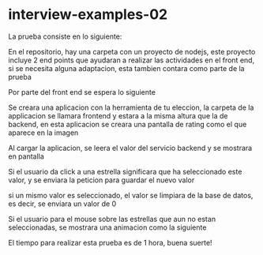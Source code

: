 # interview-examples-02

La prueba consiste en lo siguiente:

En el repositorio, hay una carpeta con un proyecto de nodejs, este proyecto incluye 2 end points que ayudaran a realizar las actividades en el front end, si se necesita alguna adaptacion, esta tambien contara como parte de la prueba

Por parte del front end se espera lo siguiente

Se creara una aplicacion con la herramienta de tu eleccion, la carpeta de la applicacion se llamara frontend y estara a la misma altura que la de backend, en esta aplicacion se creara una pantalla de rating como el que aparece en la imagen

Al cargar la aplicacion, se leera el valor del servicio backend y se mostrara en pantalla

Si el usuario da click a una estrella significara que ha seleccionado este valor, y se enviara la peticion para guardar el nuevo valor

si un mismo valor es seleccionado, el valor se limpiara de la base de datos, es decir, se enviara un valor de 0

Si el usuario para el mouse sobre las estrellas que aun no estan seleccionadas, se mostrara una animacion como la siguiente

El tiempo para realizar esta prueba es de 1 hora, buena suerte!
